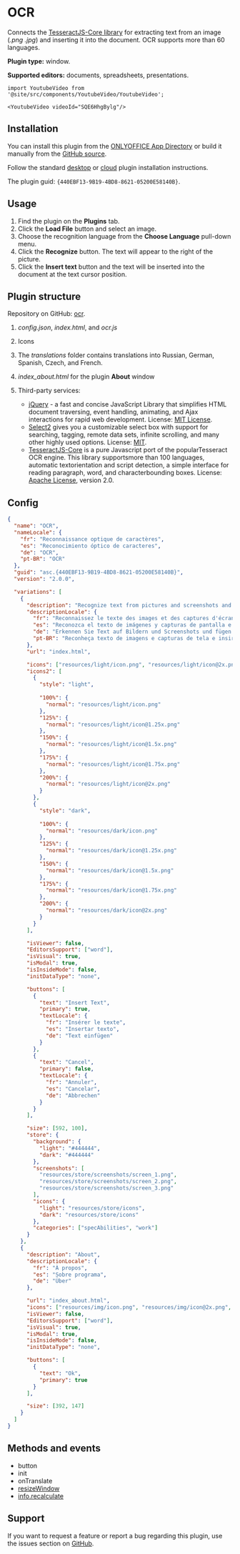 # OCR

Connects the [TesseractJS-Core library](https://tesseract.projectnaptha.com/) for extracting text from an image (*.png* *.jpg*) and inserting it into the document. OCR supports more than 60 languages.

**Plugin type:** window.

**Supported editors:** documents, spreadsheets, presentations.

```mdx-code-block
import YoutubeVideo from '@site/src/components/YoutubeVideo/YoutubeVideo';

<YoutubeVideo videoId="SQE6HhgBylg"/>
```

## Installation

You can install this plugin from the [ONLYOFFICE App Directory](https://www.onlyoffice.com/app-directory/ocr) or build it manually from the [GitHub source](https://github.com/ONLYOFFICE/onlyoffice.github.io/tree/master/sdkjs-plugins/content/ocr).

Follow the standard [desktop](/docs/plugin-and-macros/tutorials/installing/onlyoffice-desktop-editors.md) or [cloud](/docs/plugin-and-macros/tutorials/installing/onlyoffice-cloud.md) plugin installation instructions.

The plugin guid: `{440EBF13-9B19-4BD8-8621-05200E58140B}`.

## Usage

1. Find the plugin on the **Plugins** tab.
2. Click the **Load File** button and select an image.
3. Choose the recognition language from the **Choose Language** pull-down menu.
4. Click the **Recognize** button. The text will appear to the right of the picture.
5. Click the **Insert text** button and the text will be inserted into the document at the text cursor position.

## Plugin structure

Repository on GitHub: [ocr](https://github.com/ONLYOFFICE/onlyoffice.github.io/tree/master/sdkjs-plugins/content/ocr).

1. *config.json*, *index.html*, and *ocr.js*

2. Icons

3. The *translations* folder contains translations into Russian, German, Spanish, Czech, and French.

4. *index\_about.html* for the plugin **About** window

5. Third-party services:

   - [jQuery](https://jquery.com) - a fast and concise JavaScript Library that simplifies HTML document traversing, event handling, animating, and Ajax interactions for rapid web development. License: [MIT License](https://github.com/ONLYOFFICE/onlyoffice.github.io/blob/master/sdkjs-plugins/content/ocr/licenses/jQuery.license).
   - [Select2](https://select2.org/) gives you a customizable select box with support for searching, tagging, remote data sets, infinite scrolling, and many other highly used options. License: [MIT](https://github.com/ONLYOFFICE/onlyoffice.github.io/blob/master/sdkjs-plugins/content/ocr/licenses/Select2.license).
   - [TesseractJS-Core](https://tesseract.projectnaptha.com/) is a pure Javascript port of the popularTesseract OCR engine. This library supportsmore than 100 languages, automatic textorientation and script detection, a simple interface for reading paragraph, word, and characterbounding boxes. License: [Apache License](https://github.com/ONLYOFFICE/onlyoffice.github.io/blob/master/sdkjs-plugins/content/ocr/licenses/Tesseract.license), version 2.0.

## Config

``` json
{
  "name": "OCR",
  "nameLocale": {
    "fr": "Reconnaissance optique de caractères",
    "es": "Reconocimiento óptico de caracteres",
    "de": "OCR",
    "pt-BR": "OCR"
  },
  "guid": "asc.{440EBF13-9B19-4BD8-8621-05200E58140B}",
  "version": "2.0.0",

  "variations": [
    {
      "description": "Recognize text from pictures and screenshots and insert it into your documents.",
      "descriptionLocale": {
        "fr": "Reconnaissez le texte des images et des captures d'écran et insérez-le dans vos documents.",
        "es": "Reconozca el texto de imágenes y capturas de pantalla e insértelo en sus documentos.",
        "de": "Erkennen Sie Text auf Bildern und Screenshots und fügen Sie ihn in Ihre Dokumente ein.",
        "pt-BR": "Reconheça texto de imagens e capturas de tela e insira-o em seus documentos."
      },
      "url": "index.html",

      "icons": ["resources/light/icon.png", "resources/light/icon@2x.png"],
      "icons2": [
        {
          "style": "light",
                    
          "100%": {
            "normal": "resources/light/icon.png"
          },
          "125%": {
            "normal": "resources/light/icon@1.25x.png"
          },
          "150%": {
            "normal": "resources/light/icon@1.5x.png"
          },
          "175%": {
            "normal": "resources/light/icon@1.75x.png"
          },
          "200%": {
            "normal": "resources/light/icon@2x.png"
          }
        },
        {
          "style": "dark",
                    
          "100%": {
            "normal": "resources/dark/icon.png"
          },
          "125%": {
            "normal": "resources/dark/icon@1.25x.png"
          },
          "150%": {
            "normal": "resources/dark/icon@1.5x.png"
          },
          "175%": {
            "normal": "resources/dark/icon@1.75x.png"
          },
          "200%": {
            "normal": "resources/dark/icon@2x.png"
          }
        }
      ],

      "isViewer": false,
      "EditorsSupport": ["word"],
      "isVisual": true,
      "isModal": true,
      "isInsideMode": false,
      "initDataType": "none",

      "buttons": [
        {
          "text": "Insert Text",
          "primary": true,
          "textLocale": {
            "fr": "Insérer le texte",
            "es": "Insertar texto",
            "de": "Text einfügen"
          }
        },
        {
          "text": "Cancel",
          "primary": false,
          "textLocale": {
            "fr": "Annuler",
            "es": "Cancelar",
            "de": "Abbrechen"
          }
        }
      ],

      "size": [592, 100],
      "store": {
        "background": {
          "light": "#444444",
          "dark": "#444444"
        },
        "screenshots": [
          "resources/store/screenshots/screen_1.png",
          "resources/store/screenshots/screen_2.png",
          "resources/store/screenshots/screen_3.png"
        ],
        "icons": {
          "light": "resources/store/icons",
          "dark": "resources/store/icons"
        },
        "categories": ["specAbilities", "work"]
      }
    },
    {
      "description": "About",
      "descriptionLocale": {
        "fr": "À propos",
        "es": "Sobre programa",
        "de": "Über"
      },

      "url": "index_about.html",
      "icons": ["resources/img/icon.png", "resources/img/icon@2x.png", "resources/img/icon2.png", "resources/img/icon2@2x.png"],
      "isViewer": false,
      "EditorsSupport": ["word"],
      "isVisual": true,
      "isModal": true,
      "isInsideMode": false,
      "initDataType": "none",

      "buttons": [
        {
          "text": "Ok",
          "primary": true
        }
      ],

      "size": [392, 147]
    }
  ]
}
```

## Methods and events

- button
- init
- onTranslate
- [resizeWindow](/site/docs/plugin-and-macros/customization/windows-and-panels.md#interacting-with-a-window)
- [info.recalculate](/site/docs/plugin-and-macros/interacting-with-editors/overview/how-to-call-commands.md#recalculate)

## Support

If you want to request a feature or report a bug regarding this plugin, use the issues section on [GitHub](https://github.com/ONLYOFFICE/onlyoffice.github.io/issues).

